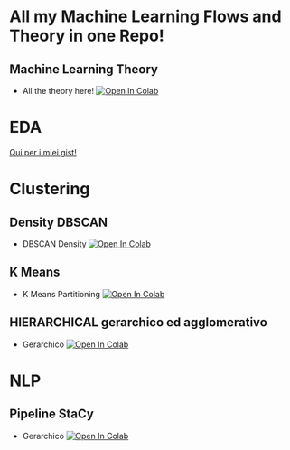 # All my Machine Learning Flows and Theory in one Repo!

## Machine Learning Theory
- All the theory here! [![Open In Colab](https://colab.research.google.com/assets/colab-badge.svg)](https://colab.research.google.com/github/karanxhagiulia/Machine_Learning/blob/main/Basics%20(Theory%2C%20Pandas%2C%20Regex)/Machine_Learning_Teoria.ipynb)

# EDA
[Qui per i miei gist!](https://gist.github.com/karanxhagiulia/4467b485bcab65d7983dd7eb2bcfdd1b)

# Clustering 

## Density DBSCAN
- DBSCAN Density [![Open In Colab](https://colab.research.google.com/assets/colab-badge.svg)](https://colab.research.google.com/github/karanxhagiulia/Machine_Learning/blob/main/Clustering/Clustering_DBSCAN_Density.ipynb)

## K Means
- K Means Partitioning [![Open In Colab](https://colab.research.google.com/assets/colab-badge.svg)](https://colab.research.google.com/github/karanxhagiulia/Machine_Learning/blob/main/K_Means_Partitioning.ipynb)

## HIERARCHICAL gerarchico ed agglomerativo
- Gerarchico [![Open In Colab](https://colab.research.google.com/assets/colab-badge.svg)](https://colab.research.google.com/github/karanxhagiulia/Machine_Learning/blob/main/Clustering/clustering_HIERARCHICAL_Gerarchico.ipynb)

# NLP
## Pipeline StaCy
- Gerarchico [![Open In Colab](https://colab.research.google.com/assets/colab-badge.svg)](https://colab.research.google.com/github/karanxhagiulia/Machine_Learning/blob/main/NLP/NLP_Pipeline_SpaCy.ipynb)


